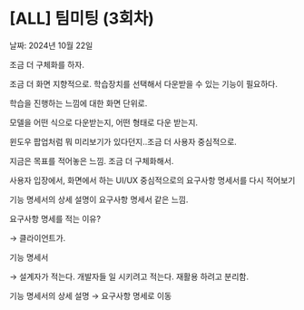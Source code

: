 # [ALL] 팀미팅 (3회차)

날짜: 2024년 10월 22일

조금 더 구체화를 하자.

조금 더 화면 지향적으로. 학습장치를 선택해서 다운받을 수 있는 기능이 필요하다.

학습을 진행하는 느낌에 대한 화면 단위로.

모델을 어떤 식으로 다운받는지, 어떤 형태로 다운 받는지.

윈도우 팝업처럼 뭐 미리보기가 있다던지..조금 더 사용자 중심적으로.

지금은 목표를 적어놓은 느낌. 조금 더 구체화해서.

사용자 입장에서, 화면에서 하는 UI/UX 중심적으로의 요구사항 명세서를 다시 적어보기

기능 명세서의 상세 설명이 요구사항 명세서 같은 느낌.

요구사항 명세를 적는 이유? 

→ 클라이언트가.

기능 명세서

→ 설계자가 적는다. 개발자들 일 시키려고 적는다. 재활용 하려고 분리함.

기능 명세서의 상세 설명 → 요구사항 명세로 이동


